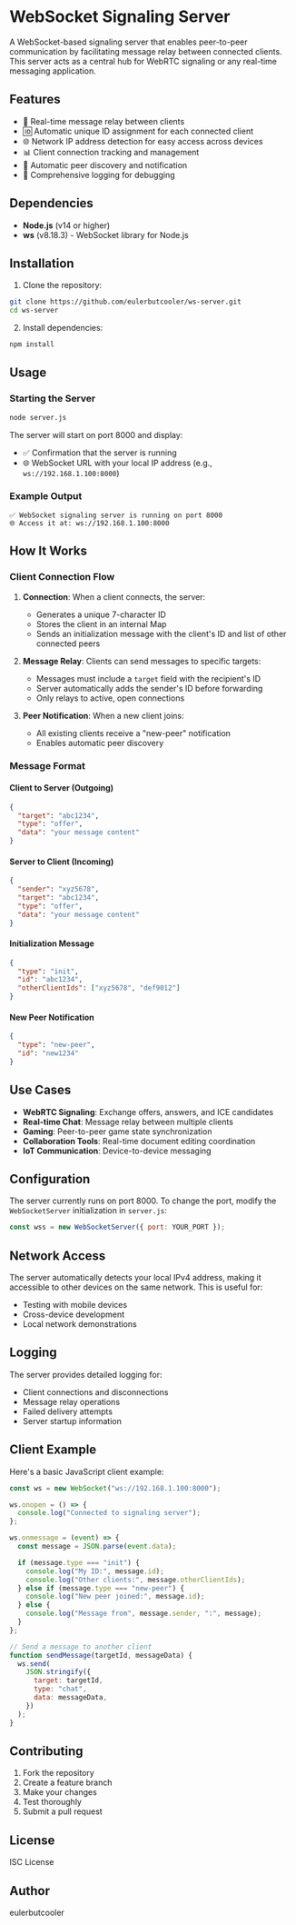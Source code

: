 # WebSocket Signaling Server

A WebSocket-based signaling server that enables peer-to-peer communication by facilitating message relay between connected clients. This server acts as a central hub for WebRTC signaling or any real-time messaging application.

## Features

- 🔄 Real-time message relay between clients
- 🆔 Automatic unique ID assignment for each connected client
- 🌐 Network IP address detection for easy access across devices
- 📊 Client connection tracking and management
- 🔌 Automatic peer discovery and notification
- 📝 Comprehensive logging for debugging

## Dependencies

- **Node.js** (v14 or higher)
- **ws** (v8.18.3) - WebSocket library for Node.js

## Installation

1. Clone the repository:

```bash
git clone https://github.com/eulerbutcooler/ws-server.git
cd ws-server
```

2. Install dependencies:

```bash
npm install
```

## Usage

### Starting the Server

```bash
node server.js
```

The server will start on port 8000 and display:

- ✅ Confirmation that the server is running
- 🌐 WebSocket URL with your local IP address (e.g., `ws://192.168.1.100:8000`)

### Example Output

```
✅ WebSocket signaling server is running on port 8000
🌐 Access it at: ws://192.168.1.100:8000
```

## How It Works

### Client Connection Flow

1. **Connection**: When a client connects, the server:

   - Generates a unique 7-character ID
   - Stores the client in an internal Map
   - Sends an initialization message with the client's ID and list of other connected peers

2. **Message Relay**: Clients can send messages to specific targets:

   - Messages must include a `target` field with the recipient's ID
   - Server automatically adds the sender's ID before forwarding
   - Only relays to active, open connections

3. **Peer Notification**: When a new client joins:
   - All existing clients receive a "new-peer" notification
   - Enables automatic peer discovery

### Message Format

#### Client to Server (Outgoing)

```json
{
  "target": "abc1234",
  "type": "offer",
  "data": "your message content"
}
```

#### Server to Client (Incoming)

```json
{
  "sender": "xyz5678",
  "target": "abc1234",
  "type": "offer",
  "data": "your message content"
}
```

#### Initialization Message

```json
{
  "type": "init",
  "id": "abc1234",
  "otherClientIds": ["xyz5678", "def9012"]
}
```

#### New Peer Notification

```json
{
  "type": "new-peer",
  "id": "new1234"
}
```

## Use Cases

- **WebRTC Signaling**: Exchange offers, answers, and ICE candidates
- **Real-time Chat**: Message relay between multiple clients
- **Gaming**: Peer-to-peer game state synchronization
- **Collaboration Tools**: Real-time document editing coordination
- **IoT Communication**: Device-to-device messaging

## Configuration

The server currently runs on port 8000. To change the port, modify the `WebSocketServer` initialization in `server.js`:

```javascript
const wss = new WebSocketServer({ port: YOUR_PORT });
```

## Network Access

The server automatically detects your local IPv4 address, making it accessible to other devices on the same network. This is useful for:

- Testing with mobile devices
- Cross-device development
- Local network demonstrations

## Logging

The server provides detailed logging for:

- Client connections and disconnections
- Message relay operations
- Failed delivery attempts
- Server startup information

## Client Example

Here's a basic JavaScript client example:

```javascript
const ws = new WebSocket("ws://192.168.1.100:8000");

ws.onopen = () => {
  console.log("Connected to signaling server");
};

ws.onmessage = (event) => {
  const message = JSON.parse(event.data);

  if (message.type === "init") {
    console.log("My ID:", message.id);
    console.log("Other clients:", message.otherClientIds);
  } else if (message.type === "new-peer") {
    console.log("New peer joined:", message.id);
  } else {
    console.log("Message from", message.sender, ":", message);
  }
};

// Send a message to another client
function sendMessage(targetId, messageData) {
  ws.send(
    JSON.stringify({
      target: targetId,
      type: "chat",
      data: messageData,
    })
  );
}
```

## Contributing

1. Fork the repository
2. Create a feature branch
3. Make your changes
4. Test thoroughly
5. Submit a pull request

## License

ISC License

## Author

eulerbutcooler
